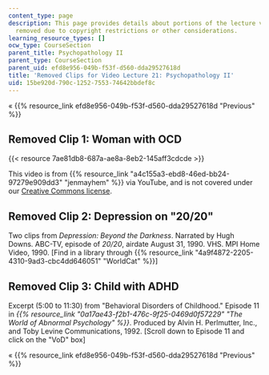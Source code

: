 ```yaml
---
content_type: page
description: This page provides details about portions of the lecture video that were
  removed due to copyright restrictions or other considerations.
learning_resource_types: []
ocw_type: CourseSection
parent_title: Psychopathology II
parent_type: CourseSection
parent_uid: efd8e956-049b-f53f-d560-dda29527618d
title: 'Removed Clips for Video Lecture 21: Psychopathology II'
uid: 15be920d-790c-1252-7553-74642bbdef8c
---
```


« {{% resource_link efd8e956-049b-f53f-d560-dda29527618d "Previous" %}}

Removed Clip 1: Woman with OCD
------------------------------

{{< resource 7ae81db8-687a-ae8a-8eb2-145aff3cdcde >}}

This video is from {{% resource_link "a4c155a3-ebd8-46ed-bb24-97279e909dd3" "jenmayhem" %}} via YouTube, and is not covered under our [Creative Commons license](/terms/#cc).

Removed Clip 2: Depression on "20/20"
-------------------------------------

Two clips from _Depression: Beyond the Darkness_. Narrated by Hugh Downs. ABC-TV, episode of _20/20_, airdate August 31, 1990. VHS. MPI Home Video, 1990. \[Find in a library through {{% resource_link "4a9f4872-2205-4310-9ad3-cbc4dd646051" "WorldCat" %}}\]

Removed Clip 3: Child with ADHD
-------------------------------

Excerpt (5:00 to 11:30) from "Behavioral Disorders of Childhood." Episode 11 in _{{% resource_link "0a17ae43-f2b1-476c-9f25-0469d0f57229" "The World of Abnormal Psychology" %}}_. Produced by Alvin H. Perlmutter, Inc., and Toby Levine Communications, 1992. \[Scroll down to Episode 11 and click on the "VoD" box\]

« {{% resource_link efd8e956-049b-f53f-d560-dda29527618d "Previous" %}}